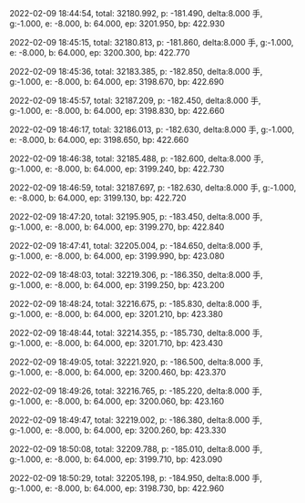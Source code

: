 2022-02-09 18:44:54, total: 32180.992, p: -181.490, delta:8.000 手, g:-1.000, e: -8.000, b: 64.000, ep: 3201.950, bp: 422.930

2022-02-09 18:45:15, total: 32180.813, p: -181.860, delta:8.000 手, g:-1.000, e: -8.000, b: 64.000, ep: 3200.300, bp: 422.770

2022-02-09 18:45:36, total: 32183.385, p: -182.850, delta:8.000 手, g:-1.000, e: -8.000, b: 64.000, ep: 3198.670, bp: 422.690

2022-02-09 18:45:57, total: 32187.209, p: -182.450, delta:8.000 手, g:-1.000, e: -8.000, b: 64.000, ep: 3198.830, bp: 422.660

2022-02-09 18:46:17, total: 32186.013, p: -182.630, delta:8.000 手, g:-1.000, e: -8.000, b: 64.000, ep: 3198.650, bp: 422.660

2022-02-09 18:46:38, total: 32185.488, p: -182.600, delta:8.000 手, g:-1.000, e: -8.000, b: 64.000, ep: 3199.240, bp: 422.730

2022-02-09 18:46:59, total: 32187.697, p: -182.630, delta:8.000 手, g:-1.000, e: -8.000, b: 64.000, ep: 3199.130, bp: 422.720

2022-02-09 18:47:20, total: 32195.905, p: -183.450, delta:8.000 手, g:-1.000, e: -8.000, b: 64.000, ep: 3199.270, bp: 422.840

2022-02-09 18:47:41, total: 32205.004, p: -184.650, delta:8.000 手, g:-1.000, e: -8.000, b: 64.000, ep: 3199.990, bp: 423.080

2022-02-09 18:48:03, total: 32219.306, p: -186.350, delta:8.000 手, g:-1.000, e: -8.000, b: 64.000, ep: 3199.250, bp: 423.200

2022-02-09 18:48:24, total: 32216.675, p: -185.830, delta:8.000 手, g:-1.000, e: -8.000, b: 64.000, ep: 3201.210, bp: 423.380

2022-02-09 18:48:44, total: 32214.355, p: -185.730, delta:8.000 手, g:-1.000, e: -8.000, b: 64.000, ep: 3201.710, bp: 423.430

2022-02-09 18:49:05, total: 32221.920, p: -186.500, delta:8.000 手, g:-1.000, e: -8.000, b: 64.000, ep: 3200.460, bp: 423.370

2022-02-09 18:49:26, total: 32216.765, p: -185.220, delta:8.000 手, g:-1.000, e: -8.000, b: 64.000, ep: 3200.060, bp: 423.160

2022-02-09 18:49:47, total: 32219.002, p: -186.380, delta:8.000 手, g:-1.000, e: -8.000, b: 64.000, ep: 3200.260, bp: 423.330

2022-02-09 18:50:08, total: 32209.788, p: -185.010, delta:8.000 手, g:-1.000, e: -8.000, b: 64.000, ep: 3199.710, bp: 423.090

2022-02-09 18:50:29, total: 32205.198, p: -184.950, delta:8.000 手, g:-1.000, e: -8.000, b: 64.000, ep: 3198.730, bp: 422.960